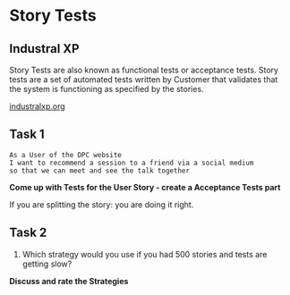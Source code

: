 # Story Tests

## Industral XP

Story Tests are also known as functional tests or acceptance tests. Story tests are a set of automated tests written by Customer that validates that the system is functioning as specified by the stories.

[industralxp.org](http://www.industrialxp.org/storyTdd.html)

## Task 1

```
As a User of the DPC website
I want to recommend a session to a friend via a social medium
so that we can meet and see the talk together
```

**Come up with Tests for the User Story - create a Acceptance Tests part**

If you are splitting the story: you are doing it right.

## Task 2

1. Which strategy would you use if you had 500 stories and tests are getting slow?

**Discuss and rate the Strategies**
